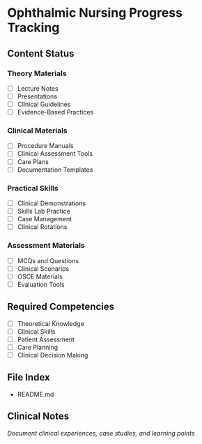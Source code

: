 # Ophthalmic Nursing Progress Tracking

## Content Status
### Theory Materials
- [ ] Lecture Notes
- [ ] Presentations
- [ ] Clinical Guidelines
- [ ] Evidence-Based Practices

### Clinical Materials
- [ ] Procedure Manuals
- [ ] Clinical Assessment Tools
- [ ] Care Plans
- [ ] Documentation Templates

### Practical Skills
- [ ] Clinical Demonstrations
- [ ] Skills Lab Practice
- [ ] Case Management
- [ ] Clinical Rotations

### Assessment Materials
- [ ] MCQs and Questions
- [ ] Clinical Scenarios
- [ ] OSCE Materials
- [ ] Evaluation Tools

## Required Competencies
- [ ] Theoretical Knowledge
- [ ] Clinical Skills
- [ ] Patient Assessment
- [ ] Care Planning
- [ ] Clinical Decision Making

## File Index
- README.md

## Clinical Notes
*Document clinical experiences, case studies, and learning points*
